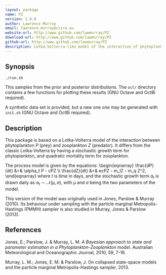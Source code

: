 ```yaml
---
layout: package
name: PZ
version: 1.0.0
author: Lawrence Murray
email: lawrence.murray@csiro.au
website-url: http://www.github.com/lawmurray/PZ
download-url: http://www.github.com/lawmurray/PZ
github-url: http://www.github.com/lawmurray/PZ
description: Lotka-Volterra-like model of the interaction of phytoplankton (prey) and zooplankton (predator).
---
```


Synopsis
--------

    ./run.sh

This samples from the prior and posterior distributions. The `oct/` directory
contains a few functions for plotting these results (GNU Octave and OctBi
required).

A synthetic data set is provided, but a new one one may be generated with
`init.sh` (GNU Octave and OctBi required).


Description
-----------

This package is based on a Lotka-Volterra model of the interaction between
phytoplankton $P$ (prey) and zooplankton $Z$ (predator). It differs from the
classic Lotka-Volterra by having a stochastic growth term for phytoplankton,
and quadratic mortality term for zooplankton.

The process model is given by the equations:
\begin{eqnarray}
\frac{dP}{dt} &=& \alpha_t P - cPZ \\\\
\frac{dZ}{dt} &=& ecPZ - m_lZ - m_q Z^2,
\end{eqnarray}
where $t$ is time in days, and the stochastic growth term $a_t$ is drawn daily
as $\alpha_t \sim \mathcal{N}(\mu,\sigma)$, with $\mu$ and $\sigma$ being the
two parameters of the model.

This version of the model was originally used in Jones, Parslow & Murray
(2010). Its behaviour under sampling with the particle marginal
Metropolis-Hastings (PMMH) sampler is also studied in Murray, Jones & Parslow
(2013).

References
----------

Jones, E.; Parslow, J. & Murray, L. M. *A Bayesian approach to state and
parameter estimation in a Phytoplankton-Zooplankton model*. Australian
Meteorological and Oceanographic Journal, 2010, 59, 7-16.

Murray, L. M.; Jones, E. M. & Parslow, J. On collapsed state-space models and
the particle marginal Metropolis-Hastings sampler, 2013.
